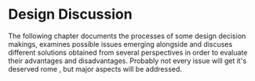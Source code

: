 Design Discussion
==========================================



The following chapter documents the processes of some design decision makings, examines possible 
issues emerging alongside and discuses different solutions obtained from several perspectives 
in order to evaluate their advantages and disadvantages. Probably not every issue will get it's  
deserved rome , but major aspects will be addressed. 

 



